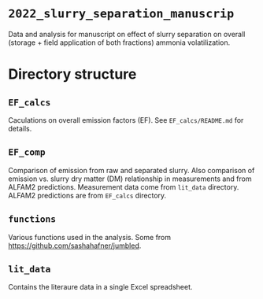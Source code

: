 # `2022_slurry_separation_manuscrip`
Data and analysis for manuscript on effect of slurry separation on overall (storage + field application of both fractions) ammonia volatilization.

# Directory structure
## `EF_calcs` 
Caculations on overall emission factors (EF). 
See `EF_calcs/README.md` for details.

## `EF_comp` 
Comparison of emission from raw and separated slurry. 
Also comparison of emission vs. slurry dry matter (DM) relationship in measurements and from ALFAM2 predictions. 
Measurement data come from `lit_data` directory.
ALFAM2 predictions are from `EF_calcs` directory.

## `functions`
Various functions used in the analysis.
Some from <https://github.com/sashahafner/jumbled>.

## `lit_data`
Contains the literaure data in a single Excel spreadsheet.


